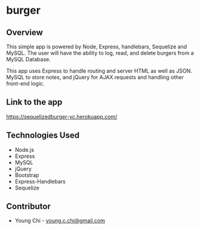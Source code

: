 # burger

## Overview

This simple app is powered by Node, Express, handlebars, Sequelize and MySQL. The user will have the ability to log, read, and delete burgers from a MySQL Database. 

This app uses Express to handle routing and server HTML as well as JSON. MySQL to store notes, and jQuery for AJAX requests and handling other front-end logic.


## Link to the app
https://sequelizedburger-yc.herokuapp.com/


## Technologies Used
* Node.js
* Express
* MySQL
* jQuery
* Bootstrap
* Express-Handlebars
* Sequelize


## Contributor
* Young Chi - young.c.chi@gmail.com